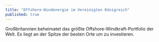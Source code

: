 ```yaml
---
title: "Offshore-Windenergie im Vereinigten Königreich"
published: true
---
```


Großbritannien beheimatet das größte Offshore-Windkraft-Portfolio der Welt. Es liegt an der Spitze der besten Orte um zu investieren.
